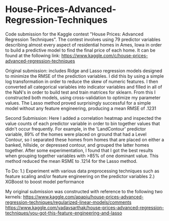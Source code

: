# House-Prices-Advanced-Regression-Techniques
Code submission for the Kaggle contest "House Prices: Advanced Regression Techniques". The contest involves using 79 predictor variables describing almost every aspect of residential homes in Ames, Iowa in order to build a predictive model to find the final price of each home. It can be found at the following link: https://www.kaggle.com/c/house-prices-advanced-regression-techniques 

Original submission:
includes Ridge and Lasso regression models designed to minimize the RMSE of the prediction variables. I did this by using a simple log transformation in order to reduce the skew of numeric features. I then converted all categorical variables into indicator variables and filled in all of the NaN's in order to build test and train matrices for sklearn. From this I constructed both models, using cross-validation to optimize my parameter values. 
The Lasso method proved surprisingly successful for a simple model without any feature engineering, producing a mean RMSE of .1231 

Second Submission:
Here I added a correlation heatmap and inspected the value counts of each predictor variable in order to bin together values that didn't occur frequently. For example, in the 'LandContour' predictor variable, 89% of the homes were placed on ground that had a Level Contour, so I separated these homes from homes that are placed on either a banked, hillside, or depressed contour, and grouped the latter homes together. After some experimentation, I found that I got the best results when grouping together variables with >85% of one dominant value. 
This method reduced the mean RSME to .1214 for the Lasso method. 


To Do: 
1.) Experiment with various data preprocessing techniques such as feature scaling and/or feature engineering on the predictor variables
2.) XGBoost to boost model performance




My original submission was constructed with reference to the following two kernels: 
https://www.kaggle.com/apapiu/house-prices-advanced-regression-techniques/regularized-linear-models/comments
https://www.kaggle.com/yadavsarthak/house-prices-advanced-regression-techniques/you-got-this-feature-engineering-and-lasso
